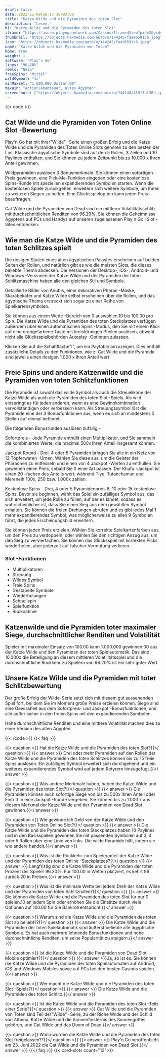 ```yaml
---
draft: false
date: 2022-11-09T16:17:38+03:00
title: "Katze Wilde und die Pyramiden des toten Slot"
description: "Lesen."
h1: "Katze Wilde und die Pyramiden des toten Slot"
iframe: "https://asccw.playngonetwork.com/Casino/IframedView?pid=2&gid=pyramidsofdead&lang=en_US&practice=1&channel=desktop&div=flashobject&width=100%25&height=100%25&user=&password=&ctx=&demo=2&brand=&lobby=&rccurrentsessiontime=0&rcintervaltime=0&rcaccounthistoryurl=&rccontinueurl=&rcexiturl=&rchistoryurlmode=&autoplaylimits=0&autoplayreset=0&callback=flashCallback&rcmga=&resourcelevel=0&hasjackpots=False&country=&pauseplay=&playlimit=&selftest=&sessiontime=&coreweburl=https://asccw.playngonetwork.com/&showpoweredby=True"
thumbnail: "https://objects.kaxmedia.com/auto/o/144245/faa96591c6.jpeg"
icon: "https://objects.kaxmedia.com/auto/o/144245/faa96591c6.jpeg"
name: "Katze Wilde und die Pyramiden von Toten"
home: true
weight: 1
software: "Play'n Go"
lines: "96.20%"
reels: "Nein"
freeSpins: "Mittel"
wildSymbol: "Ja"
minMaxBet: "1.000.000 Dollar.00"
maxWin: "Action/Abenteuer, altes Ägypten"
screenshots: ["https://objects.kaxmedia.com/auto/o/144248/439f3bf30d.jpeg"]
---
```


{{< code >}}<h2>Cat Wilde und die Pyramiden von Toten Online Slot -Bewertung</h2><p>Play'n Go hat mit ihrer"Wilde" -Serie einen großen Erfolg und die Katze Wilde und die Pyramiden des Toten Online Slots gehören zu den besten der Los. Klassische ägyptische Symbole sind auf den 5 Rollen, 3 Zeilen und 10 Paylines enthalten, und Sie können zu jedem Zeitpunkt bis zu 10.000 x Ihren Anteil gewinnen.</p><p>Wildpyramiden auslösen 3 Bonusmerkmale. Sie können einen sofortigen Preis gewinnen, eine Pick-Me-Funktion eingeben oder eine kostenlose Spins-Runde mit speziellen expandierenden Symbolen starten. Wenn die kostenlosen Spiele zurückgehen, erweitern sich weitere Symbole, um Ihnen zu weiteren Siegen zu helfen. Eine Glücksspieloption kann jeden Preis beauftragen.</p><p>Cat Wilde und die Pyramiden von Dead sind ein mittlerer Volatilitätsschlitz mit durchschnittlichen Renditen von 96.20%. Sie können die Geheimnisse Ägyptens auf PCs und Handys auf unseren zugelassenen Play'n Go -Slot -Sites entdecken.</p><h2>Wie man die Katze Wilde und die Pyramiden des toten Schlitzes spielt</h2><p>Die riesigen Säulen eines alten ägyptischen Palastes erscheinen auf beiden Seiten der Rollen, und natürlich gibt es wie die meisten Slots, die dieses beliebte Thema abdecken. Die Versionen der Desktop-, iOS-, Android- und Windows -Versionen der Katze Wilde und der Pyramiden der toten Schlitzmaschine haben alle den gleichen Stil und Symbole.</p><p>Detaillierte Bilder von Anubis, einer dekorativen Pharao -Maske, Skarabekäfer und Katze Wilde selbst erscheinen über die Rollen, und das ägyptische Thema erstreckt sich sogar zu einer Reihe von Spielkartensymbolen.</p><p>Sie können aus einem Wette -Bereich von 0 auswählen.10 bis 100.00 pro Spin. Die Katze Wilde und die Pyramiden des toten Steckplatzes verfügen außerdem über einen automatischen Spins -Modus, den Sie mit einem Klick auf eine orangefarbene Taste mit kreisförmigen Pfeilen auslösen, obwohl nicht alle Glücksspielbehörden Autoplay -Optionen zulassen.</p><p>Klicken Sie auf die Schaltfläche"I", um ein Paytable anzuzeigen. Dies enthält zusätzliche Details zu den Funktionen, wie z. Cat Wilde und die Pyramide sind jeweils einen riesigen 1.000 x Ihren Anteil wert.</p><h2>Freie Spins und andere Katzenwilde und die Pyramiden von toten Schlitzfunktionen</h2><p>Die Pyramide ist sowohl das wilde Symbol als auch die Streuelikone der Katze Wilde als auch die Pyramiden des toten Slot -Spiels. Als wild einspringt es für jeden anderen, wenn es eine Gewinnkombination vervollständigen oder verbessern kann. Als Streuungssymbol löst die Pyramide eine der 3 Bonusfunktionen aus, wenn es sich an mindestens 3 Stellen auf einmal befindet.</p><p>Die folgenden Bonusrunden auslösen zufällig -</p><p>Sofortpreis - Jede Pyramide enthüllt einen Multiplikator, und Sie sammeln die kombinierten Werte, die maximal 500x Ihren Anteil insgesamt können.</p><p>Jackpot Round - Drei, 4 oder 5 Pyramiden bringen Sie alle in ein Netz von 12 Töpferwaren -Urnen. Wählen Sie diese aus, um die Geister der Pharaonen zu entfesseln und einen von 4 Jackpot -Werten zu enthüllen. Sie gewinnen einen Preis, sobald Sie 3 einer Art passen. Der Khufu -Jackpot ist einen 20 -fachen des Anteils wert, während Tiye, Tutanchamun und Mereneih 100x, 250 bzw. 1.000x zahlen.</p><p>Kostenlose Spins - Drei, 4 oder 5 Pyramidenpreis 8, 10 oder 15 kostenlose Spins. Bevor sie beginnen, wählt das Spiel ein zufälliges Symbol aus, das sich erweitert, um jede Rolle zu füllen, auf der es landet, sodass es wahrscheinlicher ist, dass Sie einen Sieg aus dem gewählten Symbol erhalten. Sie können die freien Drehungen abrufen und es gibt jedes Mal 1 mehr expandierendes Symbol, was möglicherweise zu allen 9 Symbolen führt, die jedes Erscheinungsbild erweitern.</p><p>Sie können jeden Preis erzielen. Wählen Sie korrekte Spielkartenfarben aus, um den Preis zu verdoppeln, oder wählen Sie den richtigen Anzug aus, um den Sieg zu vervierfachen. Sie können das Glücksspiel mit korrekten Picks wiederholen, aber jederzeit auf falscher Vermutung verlieren.</p><h3>
Slot -Funktionen</h3><ul>
<li></span>
Multiplikatoren</li>
<li></span>
Streuung</li>
<li></span>
Wildes Symbol</li>
<li></span>
Freie Spins</li>
<li></span>
Gestapelte Symbole</li>
<li></span>
Wiederholungen</li>
<li></span>
Schnellspin</li>
<li></span>
Spielfunktion</li>
<li></span>
Rücknahme</li></ul><h2>Katzenwilde und die Pyramiden toter maximaler Siege, durchschnittlicher Renditen und Volatilität</h2><p>Spieler mit maximaler Einsatz von 100.00 kann 1.000.000 gewinnen.00 aus der Katze Wilde und den Pyramiden der toten Spielautomatik. Das sind 10.000x die Beteiligung an diesem mittleren Volatilitätsspiel und die durchschnittliche Rückkehr zu Spielern von 96.20% ist ein sehr guter Wert.</p><h2>Unsere Katze Wilde und die Pyramiden mit toter Schlitzbewertung</h2><p>Der große Erfolg der Wilde-Serie setzt sich mit diesem gut aussehenden Spiel fort, bei dem Sie im Moment große Preise erzielen können. Siege sind eine Gewissheit aus dem Sofortpreis- und Jackpot -Bonusfunktionen, und alle außer sicher in den freien Spins mit den expandierenden Symbolen.</p><p>Hohe durchschnittliche Renditen und eine mittlere Volatilität machen dies zu einer Version des alten Ägypten.</p>
{{< /code >}}
{{< faq >}}

{{< question >}} Hat die Katze Wilde und die Pyramiden des toten Slot?{{</ question >}}
{{< answer >}} Drei oder mehr Pyramiden auf den Rollen der Katze Wilde und die Pyramiden des toten Schlitzes können bis zu 15 freie Spins auslösen. Ein zufälliges Symbol erweitert sich durchgehend und ein weiteres expandierendes Symbol wird auf jedem Retyrern hinzugefügt.{{</ answer >}}

{{< question >}} Was andere Merkmale haben, haben die Katze Wilde und die Pyramiden des toten Slot?{{</ question >}}
{{< answer >}} Die Pyramiden können auch sofortige Siege von bis zu 500x Ihren Anteil oder Eintritt in eine Jackpot -Runde vergeben. Sie können bis zu 1.000 x aus diesem Merkmal der Katze Wilde und der Pyramiden von Dead Slot gewinnen.{{</ answer >}}

{{< question >}} Wie gewinne ich Geld von der Katze Wilde und den Pyramiden von Toten Online Slot?{{</ question >}}
{{< answer >}} Die Katze Wilde und die Pyramiden des toten Steckplatzes haben 10 Paylines und in den Basisspielen gewinnen Sie mit passenden Symbolen auf 3, 4 oder 5 Rollen über eine Linie von links. Die wilde Pyramide hilft, indem sie wie andere handelt.{{</ answer >}}

{{< question >}} Was ist die Rückkehr zum Spieleranteil der Katze Wilde und der Pyramiden des toten Online -Steckplatzes?{{</ question >}}
{{< answer >}} Langfristig sind die Katze Wilde und die Pyramiden der toten Prozent der Spieler 96.20%. Für 100.00 in Wetten platziert, es kehrt 96 zurück.20 in Preisen.{{</ answer >}}

{{< question >}} Was ist die minimale Wette bei jedem Dreh der Katze Wilde und der Pyramiden von toten Schlitzrollen?{{</ question >}}
{{< answer >}} Sie können die Katze Wilde und die Pyramiden des toten Slot für nur 0 spielen.10 an jedem Spin oder erhöhen Sie die Einsätze durch viele Optionen auf 100.00 für Sie Bankroll entspricht.{{</ answer >}}

{{< question >}} Warum sind die Katze Wilde und die Pyramiden des toten Slot so beliebt??{{</ question >}}
{{< answer >}} Die Katze Wilde und die Pyramiden der toten Spielautomatik sind äußerst beliebte alte ägyptische Symbole. Es hat auch mehrere lohnende Bonusfunktionen und hohe durchschnittliche Renditen, um seine Popularität zu steigern.{{</ answer >}}

{{< question >}} Ist die Katze Wilde und die Pyramiden von Dead Slot Mobile optimiert?{{</ question >}}
{{< answer >}}Ja, so ist es. Sie können die Katze Wilde und die Pyramiden der toten Spielautomaten auf Android, iOS und Windows Mobiles sowie auf PCs bei den besten Casinos spielen.{{</ answer >}}

{{< question >}} Wer macht die Katze Wilde und die Pyramiden des toten Slot -Spiels?{{</ question >}}
{{< answer >}} Die Katze Wilde und die Pyramiden des toten Schlitz.{{</ answer >}}

{{< question >}} Ist die Katze Wilde und die Pyramiden des toten Slot -Teils einer Serie?{{</ question >}}
{{< answer >}} Cat Wilde und die Pyramiden von Toten sind Teil der"Wilde" -Serie, zu der Riche Wilde und der Schild von Athena, Katze Wilde und die Sonnenfinsternis des Sonnengottes gehören, und Cat Wilde und das Doom of Dead.{{</ answer >}}

{{< question >}} Wann wurden die Katze Wilde und die Pyramiden des toten Slot freigelassen??{{</ question >}}
{{< answer >}} Play'n Go veröffentlicht am 23. Juni 2022 die Cat Wilde und die Pyramiden von Dead Slot.{{</ answer >}}
{{</ faq >}}
{{< card-slots count="12">}}